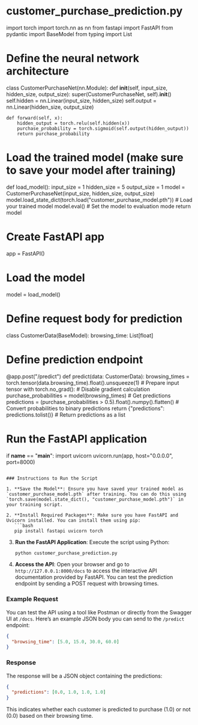# customer_purchase_prediction.py

import torch
import torch.nn as nn
from fastapi import FastAPI
from pydantic import BaseModel
from typing import List

# Define the neural network architecture
class CustomerPurchaseNet(nn.Module):
    def __init__(self, input_size, hidden_size, output_size):
        super(CustomerPurchaseNet, self).__init__()
        self.hidden = nn.Linear(input_size, hidden_size)
        self.output = nn.Linear(hidden_size, output_size)

    def forward(self, x):
        hidden_output = torch.relu(self.hidden(x))
        purchase_probability = torch.sigmoid(self.output(hidden_output))
        return purchase_probability

# Load the trained model (make sure to save your model after training)
def load_model():
    input_size = 1
    hidden_size = 5
    output_size = 1
    model = CustomerPurchaseNet(input_size, hidden_size, output_size)
    model.load_state_dict(torch.load("customer_purchase_model.pth"))  # Load your trained model
    model.eval()  # Set the model to evaluation mode
    return model

# Create FastAPI app
app = FastAPI()

# Load the model
model = load_model()

# Define request body for prediction
class CustomerData(BaseModel):
    browsing_time: List[float]

# Define prediction endpoint
@app.post("/predict")
def predict(data: CustomerData):
    browsing_times = torch.tensor(data.browsing_time).float().unsqueeze(1)  # Prepare input tensor
    with torch.no_grad():  # Disable gradient calculation
        purchase_probabilities = model(browsing_times)  # Get predictions
    predictions = (purchase_probabilities > 0.5).float().numpy().flatten()  # Convert probabilities to binary predictions
    return {"predictions": predictions.tolist()}  # Return predictions as a list

# Run the FastAPI application
if __name__ == "__main__":
    import uvicorn
    uvicorn.run(app, host="0.0.0.0", port=8000)
```

### Instructions to Run the Script

1. **Save the Model**: Ensure you have saved your trained model as `customer_purchase_model.pth` after training. You can do this using `torch.save(model.state_dict(), "customer_purchase_model.pth")` in your training script.

2. **Install Required Packages**: Make sure you have FastAPI and Uvicorn installed. You can install them using pip:
   ```bash
   pip install fastapi uvicorn torch
   ```

3. **Run the FastAPI Application**: Execute the script using Python:
   ```bash
   python customer_purchase_prediction.py
   ```

4. **Access the API**: Open your browser and go to `http://127.0.0.1:8000/docs` to access the interactive API documentation provided by FastAPI. You can test the prediction endpoint by sending a POST request with browsing times.

### Example Request
You can test the API using a tool like Postman or directly from the Swagger UI at `/docs`. Here’s an example JSON body you can send to the `/predict` endpoint:

```json
{
  "browsing_time": [5.0, 15.0, 30.0, 60.0]
}
```

### Response
The response will be a JSON object containing the predictions:
```json
{
  "predictions": [0.0, 1.0, 1.0, 1.0]
}
```

This indicates whether each customer is predicted to purchase (1.0) or not (0.0) based on their browsing time.